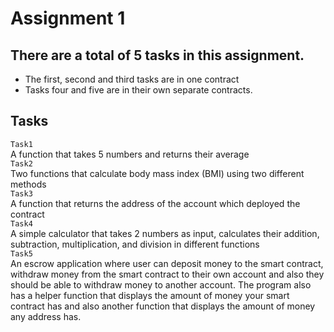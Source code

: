 # Assignment 1
## There are a total of 5 tasks in this assignment.<br >
- The first, second and third tasks are in one contract
- Tasks four and five are in their own separate contracts.
## Tasks
```Task1```<br >
A function that takes 5 numbers and returns their average<br >
```Task2```<br >
Two functions that calculate body mass index (BMI) using two different methods<br >
```Task3```<br >
A function that returns the address of the account which deployed the contract<br >
```Task4```<br >
A simple calculator that takes 2 numbers as input, calculates their addition, subtraction, multiplication, and division in different functions<br >
```Task5```<br >
An escrow application where user can deposit money to the smart contract, withdraw money from the smart contract to their own account 
and also they should be able to withdraw money to another account. The program also has a helper function that displays the 
amount of money your smart contract has and also another function that displays the amount of money any address has.
